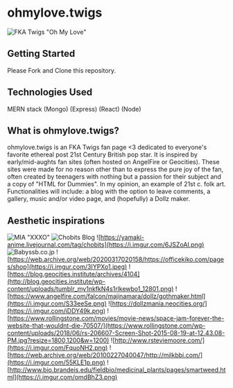 # ohmylove.twigs
![FKA Twigs "Oh My Love"](https://ourculturemag.com/wp-content/uploads/2022/04/fka-twigs-oh-my-love-e1650443533457.jpg)
## Getting Started
Please Fork and Clone this repository.
## Technologies Used
MERN stack
(Mongo)
(Express)
(React)
(Node)
## What is ohmylove.twigs?
ohmylove.twigs is an FKA Twigs fan page <3 dedicated to everyone's favorite ethereal post 21st Century British pop star. It is inspired by early/mid-aughts fan sites (often hosted on AngelFire or Geocities). These sites were made for no reason other than to express the pure joy of the fan, often created by teenagers with nothing but a passion for their subject and a copy of "HTML for Dummies". In my opinion, an example of 21st c. folk art.
Functionalities will include: a blog with the option to leave comments, a gallery, music and/or video page, and (hopefully) a Dollz maker.
## Aesthetic inspirations
![MIA "XXXO"](https://www.normanrecords.com/artwork/medium/6/120256-mia-xxxo.jpg)
![Chobits Blog](https://i.imgur.com/iU4OTqc.jpg)
![https://yamaki-anime.livejournal.com/tag/chobits](https://i.imgur.com/6JSZoAI.png)
![Babyssb.co.jp](https://i.imgur.com/M53xXZ9.png)
![https://web.archive.org/web/20200317020158/https://officekiko.com/pages/shop](https://i.imgur.com/3IYPXo1.jpeg)
![https://blog.geocities.institute/archives/4104](http://blog.geocities.institute/wp-content/uploads/tumblr_my1nkfkN4s1rlkewbo1_12801.png)
![https://www.angelfire.com/falcon/majinamara/dollz/gothmaker.html](https://i.imgur.com/S33eeSe.png)
![https://dollzmania.neocities.org/](https://i.imgur.com/iDDY49k.png)
![https://www.rollingstone.com/movies/movie-news/space-jam-forever-the-website-that-wouldnt-die-70507/](https://www.rollingstone.com/wp-content/uploads/2018/06/rs-206607-Screen-Shot-2015-08-19-at-12.43.08-PM.jpg?resize=1800,1200&w=1200)
![http://www.rsteviemoore.com/](https://i.imgur.com/FquoNH2.png)
![https://web.archive.org/web/20100227040047/http://milkbbi.com/](https://i.imgur.com/55KLE1p.png)
![http://www.bio.brandeis.edu/fieldbio/medicinal_plants/pages/smartweed.html](https://i.imgur.com/omdBhZ3.png)
